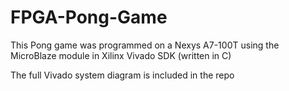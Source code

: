 # FPGA-Pong-Game
This Pong game was programmed on a Nexys A7-100T using the MicroBlaze module in Xilinx Vivado SDK (written in C)

The full Vivado system diagram is included in the repo

